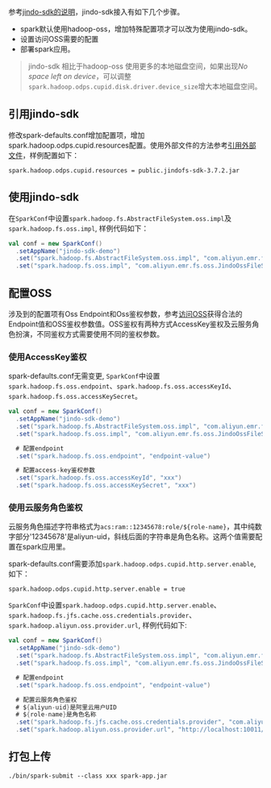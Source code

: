 参考[jindo-sdk的说明](https://github.com/aliyun/alibabacloud-jindodata/blob/master/docs/spark/jindosdk_on_spark.md)，jindo-sdk接入有如下几个步骤。

- spark默认使用hadoop-oss，增加特殊配置项才可以改为使用jindo-sdk。
- 设置访问OSS需要的配置
- 部署spark应用。

> jindo-sdk 相比于hadoop-oss 使用更多的本地磁盘空间，如果出现*No space left on device*，可以调整`spark.hadoop.odps.cupid.disk.driver.device_size`增大本地磁盘空间。

## 引用jindo-sdk

修改spark-defaults.conf增加配置项，增加spark.hadoop.odps.cupid.resources配置。使用外部文件的方法参考[引用外部文件](https://github.com/aliyun/MaxCompute-Spark/wiki/06.-%E5%BC%95%E7%94%A8%E5%A4%96%E9%83%A8%E6%96%87%E4%BB%B6%E9%97%AE%E9%A2%98)，样例配置如下：

```text
spark.hadoop.odps.cupid.resources = public.jindofs-sdk-3.7.2.jar
```

## 使用jindo-sdk

在`SparkConf`中设置`spark.hadoop.fs.AbstractFileSystem.oss.impl`及`spark.hadoop.fs.oss.impl`, 样例代码如下：

```scala
val conf = new SparkConf()
  .setAppName("jindo-sdk-demo")
  .set("spark.hadoop.fs.AbstractFileSystem.oss.impl", "com.aliyun.emr.fs.oss.OSS")
  .set("spark.hadoop.fs.oss.impl", "com.aliyun.emr.fs.oss.JindoOssFileSystem")
```

## 配置OSS

涉及到的配置项有Oss Endpoint和Oss鉴权参数，参考[访问OSS](https://github.com/aliyun/MaxCompute-Spark/wiki/08.-Oss-Access%E6%96%87%E6%A1%A3%E8%AF%B4%E6%98%8E)获得合法的Endpoint值和OSS鉴权参数值。OSS鉴权有两种方式AccessKey鉴权及云服务角色扮演，不同鉴权方式需要使用不同的鉴权参数。


### 使用AccessKey鉴权

spark-defaults.conf无需变更, `SparkConf`中设置`spark.hadoop.fs.oss.endpoint`、`spark.hadoop.fs.oss.accessKeyId`、`spark.hadoop.fs.oss.accessKeySecret`。

```scala
val conf = new SparkConf()
  .setAppName("jindo-sdk-demo")
  .set("spark.hadoop.fs.AbstractFileSystem.oss.impl", "com.aliyun.emr.fs.oss.OSS")
  .set("spark.hadoop.fs.oss.impl", "com.aliyun.emr.fs.oss.JindoOssFileSystem")

  # 配置endpoint
  .set("spark.hadoop.fs.oss.endpoint", "endpoint-value")

  # 配置access-key鉴权参数
  .set("spark.hadoop.fs.oss.accessKeyId", "xxx")
  .set("spark.hadoop.fs.oss.accessKeySecret", "xxx")
```

### 使用云服务角色鉴权
云服务角色描述字符串格式为`acs:ram::12345678:role/${role-name}`，其中纯数字部分'12345678'是aliyun-uid，斜线后面的字符串是角色名称。这两个值需要配置在spark应用里。

spark-defaults.conf需要添加`spark.hadoop.odps.cupid.http.server.enable`, 如下：
```text
spark.hadoop.odps.cupid.http.server.enable = true
```

`SparkConf`中设置`spark.hadoop.odps.cupid.http.server.enable`、`spark.hadoop.fs.jfs.cache.oss.credentials.provider`、`spark.hadoop.aliyun.oss.provider.url`, 样例代码如下:

```scala
val conf = new SparkConf()
  .setAppName("jindo-sdk-demo")
  .set("spark.hadoop.fs.AbstractFileSystem.oss.impl", "com.aliyun.emr.fs.oss.OSS")
  .set("spark.hadoop.fs.oss.impl", "com.aliyun.emr.fs.oss.JindoOssFileSystem")

  # 配置endpoint
  .set("spark.hadoop.fs.oss.endpoint", "endpoint-value")

  # 配置云服务角色鉴权
  # ${aliyun-uid}是阿里云用户UID
  # ${role-name}是角色名称
  .set("spark.hadoop.fs.jfs.cache.oss.credentials.provider", "com.aliyun.emr.fs.auth.CustomCredentialsProvider")
  .set("spark.hadoop.aliyun.oss.provider.url", "http://localhost:10011/sts-token-info?user_id=${aliyun-uid}&role=${role-name}")
```

## 打包上传

```shell
./bin/spark-submit --class xxx spark-app.jar
```



